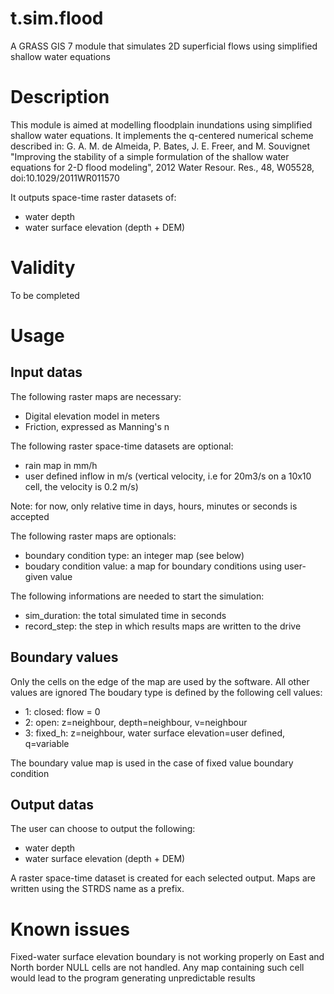 # t.sim.flood
A GRASS GIS 7 module that simulates 2D superficial flows using simplified shallow water equations

# Description
This module is aimed at modelling floodplain inundations using simplified shallow water equations.
It implements the q-centered numerical scheme described in:
G. A. M. de Almeida, P. Bates, J. E. Freer, and M. Souvignet
"Improving the stability of a simple formulation of the shallow water equations for 2-D flood modeling", 2012
Water Resour. Res., 48, W05528, doi:10.1029/2011WR011570

It outputs space-time raster datasets of:
  - water depth
  - water surface elevation (depth + DEM)

# Validity
To be completed

# Usage
## Input datas
The following raster maps are necessary:
  - Digital elevation model in meters
  - Friction, expressed as Manning's n

The following raster space-time datasets are optional:
  - rain map in mm/h
  - user defined inflow in m/s (vertical velocity, i.e for 20m3/s on a 10x10 cell, the velocity is 0.2 m/s)

Note: for now, only relative time in days, hours, minutes or seconds is accepted

The following raster maps are optionals:
  - boundary condition type: an integer map (see below)
  - boudary condition value: a map for boundary conditions using user-given value

The following informations are needed to start the simulation:
  - sim_duration: the total simulated time in seconds
  - record_step: the step in which results maps are written to the drive

## Boundary values
  Only the cells on the edge of the map are used by the software. All other values are ignored
  The boudary type is defined by the following cell values:
  - 1: closed: flow = 0
  - 2: open: z=neighbour, depth=neighbour, v=neighbour
  - 3: fixed_h: z=neighbour,  water surface elevation=user defined, q=variable
  
  The boundary value map is used in the case of fixed value boundary condition

## Output datas
The user can choose to output the following:
  - water depth
  - water surface elevation (depth + DEM)

A raster space-time dataset is created for each selected output.
Maps are written using the STRDS name as a prefix.

# Known issues

Fixed-water surface elevation boundary is not working properly on East and North border
NULL cells are not handled. Any map containing such cell would lead to the program generating unpredictable results
